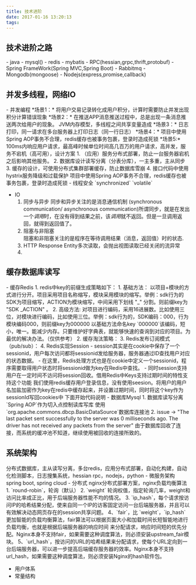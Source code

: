 ```yaml
---
title: 技术进阶
date: 2017-01-16 13:20:13
tags:
---
```

<!--
# 目录
1. [技术栈](#1)
2. [并发多线程，网络IO](#2)
2. [缓存数据库读写](#3)
3. [系统架构](#4)
-->

<h2 id="1">技术进阶之路</h2>  
- java
- mysql()
- redis
- mybatis
- RPC(hessian,grpc,thrift,protobuf)
- Spring FrameWork(Spring MVC,Spring Boot)
- Rabbitmq
- Mongodb(mongoose)
- Nodejs(express,promise,callback)
<!--more-->

<h2 id="2">并发多线程，网络IO</h2>     
- 并发编程     
    *场景1：*  
    将用户交易记录转化成用户积分，计算时需要防止并发出现积分计算错误现象  
    *场景2：*  
    在推送APP消息推送过程中，总是出现一条消息推送两次给用户的现象。  
    JVM内存模型，多线程之间共享变量造成  
    *场景3：*  
    日志打印，同一请求在多台服务器上打印日志（同一行日志）  
    *场景4：*   
    项目中使用Spring AOP事务不合理，redis缓存也被事务包裹，登录时造成死锁  
    *场景5:* 100ms内响应用户请求，最高峰时候单位时间高几百万的用户请求，高并发，服务不宕机（高可用），设计方案
    1. （应用）服务分布式部署，防止一台服务器宕机之后影响其他服务。
    2. 数据库设计读写分离（分表分库），一主多重，主从同步
    3. 缓存的设计，可使用分布式集群部署缓存，防止数据库雪崩
    4. 接口代码中使用hystrix服务降级和过载保护
    项目中使用Spring AOP事务不合理，redis缓存也被事务包裹，登录时造成死锁
- 线程安全   
    `synchronized`
    `volatile`

- IO
  1. 同步与异步
  同步和异步关注的是消息通信机制 (synchronous communication/ asynchronous communication)所谓同步，就是在发出一个*调用*时，在没有得到结果之前，该*调用*就不返回。但是一旦调用返回，就得到返回值了。
  2. 阻塞与非阻塞  
  阻塞和非阻塞关注的是程序在等待调用结果（消息，返回值）时的状态.
  3. HTTP Response Entity多次读取，会抛出视图读取已经关闭的流异常
  4.

<h2 id="3">缓存数据库读写</h2>      
- 缓存Redis   
    1. redis中key的前缀生成策略如下：  
        1. 基础方法：    
        <span>以项目+模块的方式进行分开。项目采用项目名称缩写，模块采用模块的缩写。举例：sdk行为的 SDK为项目缩写，ACTION为模块缩写，中间采用下划线 "_" 分割。则前缀key为 "SDK _ACTION" 。<span>  
        2. 高级方法:    
        <span>对项目进行编码，采用16进展数。比如使用三位，对模块进行编码，比如使用三位。举例：sdk行为的，SDK编码：000，行为模块编码000，则前缀key为000000
    以基础方法命名key</span>    
        `000000`该编码，短小，唯一。能减少内存。只要维护好字典表，就能够快速的查询到对应的项目。为最优的解决办法。（仅供参考）    
    2. 缓存淘汰策略：
    3. Redis发布订阅模式（pub/sub）：
    4. Redis实现Session
    - session其实是在cookie中保存了一个sessionid，用户每次访问都将sessionid发给服务器，服务器通过ID查找用户对应的状态数据。
    - 在这里，Redis处理方式也是在cookie中定义一个sessionid，程序需要取得用户状态时将sessionid做为key在Redis中查找。
    - 同时session支持用户在一定时间不访问将session回收。借用Redis中Keys支持过期时间的特性支持这个功能
    我们使用redis缓存用户登录信息，没有使用seesion。将用户的用户名加盐加密作为key在redis中缓存起来，并设置过期时间，同时将这个key作为sessionId写回cookies中
下面开始代码说明
- 数据库Mysql    
    1. 数据库读写分离  
    `Spring AOP`作为切入点控制读库写库   
    使用`org.apache.commons.dbcp.BasicDataSource`数据库连接池
    2. issue -> "The last packet sent successfully to the server was 0 milliseconds ago. The driver has not received any packets from the server"   
    由于数据库回收了连接，而系统的缓冲池不知道，继续使用被回收的连接所致的。

<h2 id="4">系统架构</h2>  
分布式数据库，主从读写分离，多台redis，应用分布式部署，自动化构建，自动化检测脚本，日志搜集系统，hessian rpc，nodejs，python
- 微服务架构
spring boot, spring cloud  
- 分布式
nginx分布式部署方案，nginx负载均衡算法
    1. `round-robin`，轮询（默认）
    2. `weight` 轮询权值，指定轮询几率，weight和访问比率成正比，用于后端服务器性能不均的情况。
    3. `ip_hash`，每个请求按访问IP的哈希结果分配，使来自同一个IP的访客固定访问一台后端服务器，并且可以有效解决动态网页存在的session共享问题。
    4、`fair`，比 `weight`，`ip_hash`更加智能的负载均衡算法，fair算法可以根据页面大小和加载时间长短智能地进行负载均衡，也就是根据后端服务器的响应时间 来分配请求，响应时间短的优先分配。Nginx本身不支持fair，如果需要这种调度算法，则必须安装upstream_fair模块。
    5、`url_hash`，按访问的URL的哈希结果来分配请求，使每个URL定向到一台后端服务器，可以进一步提高后端缓存服务器的效率。Nginx本身不支持url_hash，如果需要这种调度算法，则必须安装Nginx的hash软件包。

- 用户体系
- 常量结构
